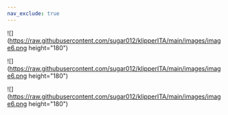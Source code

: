 ```yaml
---
nav_exclude: true
---
```



![](https://raw.githubusercontent.com/sugar012/klipperITA/main/images/image6.png height="180")

![](https://raw.githubusercontent.com/sugar012/klipperITA/main/images/image6.png height="180")

![](https://raw.githubusercontent.com/sugar012/klipperITA/main/images/image6.png height="180")
